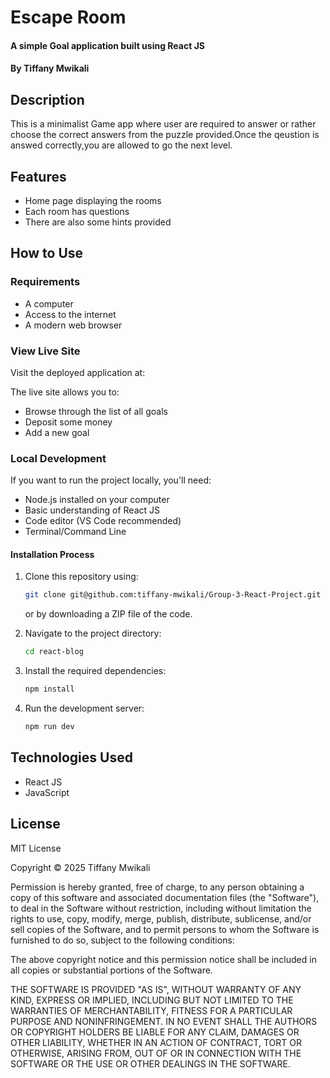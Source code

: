 # Escape Room 

#### A simple Goal application built using React JS 

#### By **Tiffany Mwikali**

## Description

This is a minimalist Game app where user are required to answer or rather choose the correct answers from the puzzle provided.Once
the qeustion is answed correctly,you are allowed to go the next level.


## Features

- Home page displaying the rooms
- Each room has questions
- There are also some hints provided

## How to Use

### Requirements

- A computer
- Access to the internet
- A modern web browser

### View Live Site

Visit the deployed application at:

The live site allows you to: 

- Browse through the list of all goals
- Deposit some money
- Add a new goal

### Local Development

If you want to run the project locally, you'll need:

- Node.js installed on your computer
- Basic understanding of React JS
- Code editor (VS Code recommended)
- Terminal/Command Line

#### Installation Process

1. Clone this repository using:

   ```bash
   git clone git@github.com:tiffany-mwikali/Group-3-React-Project.git
   ```

   or by downloading a ZIP file of the code.

2. Navigate to the project directory:

   ```bash
   cd react-blog
   ```

3. Install the required dependencies:

   ```bash
   npm install
   ```

4. Run the development server:

   ```bash
   npm run dev
   ```

## Technologies Used

- React JS
- JavaScript 

## License

MIT License

Copyright &copy; 2025 Tiffany Mwikali

Permission is hereby granted, free of charge, to any person obtaining a copy of this software and associated documentation files (the "Software"), to deal in the Software without restriction, including without limitation the rights to use, copy, modify, merge, publish, distribute, sublicense, and/or sell copies of the Software, and to permit persons to whom the Software is furnished to do so, subject to the following conditions:

The above copyright notice and this permission notice shall be included in all copies or substantial portions of the Software.

THE SOFTWARE IS PROVIDED "AS IS", WITHOUT WARRANTY OF ANY KIND, EXPRESS OR IMPLIED, INCLUDING BUT NOT LIMITED TO THE WARRANTIES OF MERCHANTABILITY, FITNESS FOR A PARTICULAR PURPOSE AND NONINFRINGEMENT. IN NO EVENT SHALL THE AUTHORS OR COPYRIGHT HOLDERS BE LIABLE FOR ANY CLAIM, DAMAGES OR OTHER LIABILITY, WHETHER IN AN ACTION OF CONTRACT, TORT OR OTHERWISE, ARISING FROM, OUT OF OR IN CONNECTION WITH THE SOFTWARE OR THE USE OR OTHER DEALINGS IN THE SOFTWARE.
